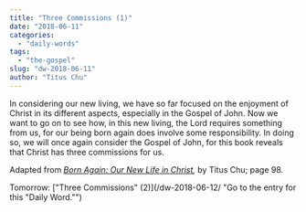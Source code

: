 ```yaml
---
title: "Three Commissions (1)"
date: "2018-06-11"
categories: 
  - "daily-words"
tags: 
  - "the-gospel"
slug: "dw-2018-06-11"
author: "Titus Chu"
---
```


In considering our new living, we have so far focused on the enjoyment of Christ in its different aspects, especially in the Gospel of John. Now we want to go on to see how, in this new living, the Lord requires something from us, for our being born again does involve some responsibility. In doing so, we will once again consider the Gospel of John, for this book reveals that Christ has three commissions for us.

Adapted from _[Born Again: Our New Life in Christ](/book-born-again/ "Go to the listing for this book."),_ by Titus Chu; page 98.

Tomorrow: ["Three Commissions" (2)](/dw-2018-06-12/ "Go to the entry for this "Daily Word."")
